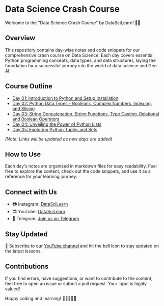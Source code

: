 # Data Science Crash Course

Welcome to the "Data Science Crash Course" by DataSciLearn! 🚀✨

## Overview

This repository contains day-wise notes and code snippets for our comprehensive crash course on Data Science. Each day covers essential Python programming concepts, data types, and data structures, laying the foundation for a successful journey into the world of data science and Gen AI.

## Course Outline

- [Day 01: Introduction to Python and Setup Installation](Day01_Introduction_Python_Setup.md)
- [Day 02: Python Data Types - Booleans, Complex Numbers, Indexing, and Slicing](Day02_Data_Types_Indexing_Slicing.md)
- [Day 03: String Concatenation, String Functions, Type Casting, Relational and Boolean Operators](Day03_String_Concatenation_Type_Casting.md)
- [Day 04: Unveiling the Power of Python Lists](Day04_Python_Lists.md)
- [Day 05: Exploring Python Tuples and Sets](Day05_Python_Tuples_Sets.md)

*(Note: Links will be updated as new days are added)*

## How to Use

Each day's notes are organized in markdown files for easy readability. Feel free to explore the content, check out the code snippets, and use it as a reference for your learning journey.

## Connect with Us

- 📷 Instagram: [DataSciLearn](https://www.instagram.com/datascilearn/)
- 📺 YouTube: [DataSciLearn](https://www.youtube.com/@DataSciLearn)
- 📣 Telegram: [Join us on Telegram](https://t.me/datascilearn)

## Stay Updated

🔔 Subscribe to our [YouTube channel](https://www.youtube.com/@DataSciLearn) and hit the bell icon to stay updated on the latest lessons.

## Contributions

If you find errors, have suggestions, or want to contribute to the content, feel free to open an issue or submit a pull request. Your input is highly valued!

Happy coding and learning! 🚀👩‍💻👨‍💻
